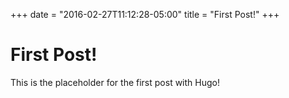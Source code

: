 +++
date = "2016-02-27T11:12:28-05:00"
title = "First Post!"
+++

First Post!
===========

This is the placeholder for the first post with Hugo!
